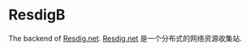 # ResdigB
The backend of [Resdig.net](https://resdig.net).
[Resdig.net](https://resdig.net) 是一个分布式的网络资源收集站.

